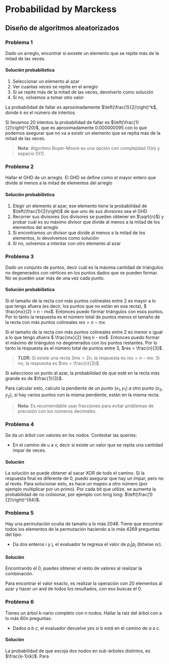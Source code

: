 # Probabilidad by Marckess

## Diseño de algoritmos aleatorizados

### Problema 1

Dado un arreglo, encontrar si exisete un elemento que se repite más de la mitad de las veces.

#### Solución probabilística

1. Seleccionar un elemento al azar
2. Ver cuantas veces se repite en el arreglo
3. Si se repite más de la mitad de las veces, devolverlo como solución
4. Si no, volvemos a tomar otro valor

La probabilidad de fallar es aproximadamente $\left(\frac{1}{2}\right)^k$, donde k es el número de intentos.

Si llevamos 20 intentos la probabilidad de fallar es $\left(\frac{1}{2}\right)^{20}$, que es aproximadamente 0.000000095 con lo que podemos asegurar que no va a existir un elemento que se repita más de la mitad de las veces.

> **Nota**: Algoritmo Boyer-Moore es una opción con complejidad O(n) y espacio O(1).

### Problema 2

Hallar el GHD de un arreglo. El GHD se define como el mayor entero que divide al menos a la mitad de elementos del arreglo

#### Solución probabilística

1. Elegir un elemento al azar, ese elemento tiene la probabilidad de $\left(\frac{1}{2}\right)$ de que uno de sus divisores sea el GHD
2. Recorrer sus divisores (los divisores se pueden obtener en $\sqrt{n}$) y probar cuál es su máximo divisor que divide al menos a la mitad de los elementos del arreglo
3. Si encontramos un divisor que divide al menos a la mitad de los elementos, lo devolvemos como solución
4. Si no, volvemos a intentar con otro elemento al azar

### Problema 3

Dado un conjunto de puntos, decir cuál es la máxima cantidad de triángulos no degenerados con vértices en los puntos dados que se pueden formar. No se pueden usar más de una vez cada punto.

#### Solución probabilística

Si el tamaño de la recta con más puntos colineales entre 2 es mayor a lo que tengo afuera (es decir, los puntos que no están en esa recta), $ \frac{mx}{2} > n - mx$. Entonces puedo formar triángulos con esos puntos. Por lo tanto la respuesta es el número total de puntos menos el tamaño de la recta con más puntos colineales $res = n - mx$.

Si el tamaño de la recta con más puntos colineales entre 2 es menor o igual a lo que tengo afuera $ \frac{mx}{2} \leq n - mx$. Entonces puedo formar el máximo de triángulos no degenerados con los puntos restantes. Por lo tanto la respuesta es el número total de puntos entre 3,  $res = \frac{n}{3}$.

> **TLDR**: Si existe una recta $3 mx > 2n$, la respuesta es $res = n - mx$. Si no, la respuesta es $res = \frac{n}{3}$.

Si selecciono un punto al azar, la probabilidad de que esté en la recta más grande es de $\frac{1}{3}$.

Para calcular esto, calculo la pendiente de un punto $(x_1, y_1)$ a otro punto $(x_2, y_2)$, si hay varios puntos con la misma pendiente, están en la misma recta.

> **Nota**: Es recomendable usar fracciones para evitar problemas de precisión con los números decimales.

### Problema 4

Se da un árbol con valores en los nodos. Contestar las queries:

- En el camino de u a v, decir si existe un valor que se repita una cantidad impar de veces.

#### Solución

La solución se puede obtener al sacar XOR de todo el camino. Si la respuesta final es diferente de 0, puedo asegurar que hay un impar, pero no al revés. Para solucionar esto, es hace un mapeo a otro número (por ejemplo multiplicar por un primo). Por cada bit que utilize, se aumenta la probabilidad de no colisionar, por ejemplo con long long: $\left(\frac{1}{2}\right)^{64}$.

### Problema 5

Hay una permutación oculta de tamaño a lo más 2048. Tiene que encontrar todos los elementos de la permutación haciendo a lo más 4269 preguntas del tipo:

- Da dos enteros i y j, el evaluador te regresa el valor de $p_i | p_j$ (bitwise or).

#### Solución

Encontrando el 0, puedes obtener el resto de valores al realizar la combinación.

Para encontrar el valor exacto, es realizar la operación con 20 elementos al azar y hacer un and de todos los resultados, 
con eso buscas el 0.

### Problema 6

Tienes un árbol k-nario completo con n nodos. Hallar la raíz del árbol con a lo más 60n preguntas:

- Dados $a$ $b$ $c$, el evaluador devuelve yes si b está en el camino de $a$ a $c$.

#### Solución

La probabilidad de que escoja dos nodos en sub-árboles distintos, es $\frac{k-1}{k}$. Para 
